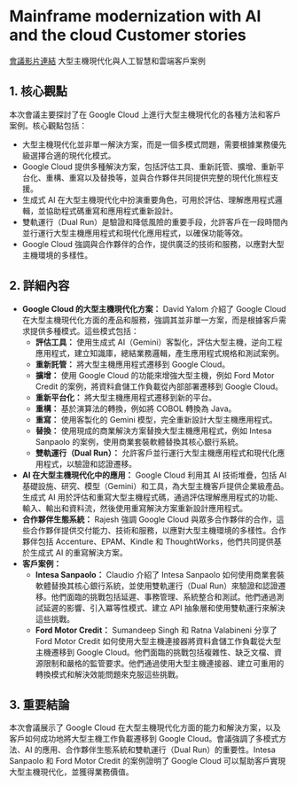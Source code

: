 # Mainframe modernization with AI and the cloud Customer stories
[會議影片連結](https://www.youtube.com/watch?v=rMa3a6_80f4)
大型主機現代化與人工智慧和雲端客戶案例

## 1. 核心觀點

本次會議主要探討了在 Google Cloud 上進行大型主機現代化的各種方法和客戶案例。核心觀點包括：

*   大型主機現代化並非單一解決方案，而是一個多模式問題，需要根據業務優先級選擇合適的現代化模式。
*   Google Cloud 提供多種解決方案，包括評估工具、重新託管、擴增、重新平台化、重構、重寫以及替換等，並與合作夥伴共同提供完整的現代化旅程支援。
*   生成式 AI 在大型主機現代化中扮演重要角色，可用於評估、理解應用程式邏輯，並協助程式碼重寫和應用程式重新設計。
*   雙軌運行（Dual Run）是驗證和降低風險的重要手段，允許客戶在一段時間內並行運行大型主機應用程式和現代化應用程式，以確保功能等效。
*   Google Cloud 強調與合作夥伴的合作，提供廣泛的技術和服務，以應對大型主機環境的多樣性。

## 2. 詳細內容

*   **Google Cloud 的大型主機現代化方案：** David Yalom 介紹了 Google Cloud 在大型主機現代化方面的產品和服務，強調其並非單一方案，而是根據客戶需求提供多種模式。這些模式包括：
    *   **評估工具：** 使用生成式 AI（Gemini）客製化，評估大型主機，逆向工程應用程式，建立知識庫，總結業務邏輯，產生應用程式規格和測試案例。
    *   **重新託管：** 將大型主機應用程式遷移到 Google Cloud。
    *   **擴增：** 使用 Google Cloud 的功能來增強大型主機，例如 Ford Motor Credit 的案例，將資料倉儲工作負載從內部部署遷移到 Google Cloud。
    *   **重新平台化：** 將大型主機應用程式遷移到新的平台。
    *   **重構：** 基於演算法的轉換，例如將 COBOL 轉換為 Java。
    *   **重寫：** 使用客製化的 Gemini 模型，完全重新設計大型主機應用程式。
    *   **替換：** 使用現成的商業解決方案替換大型主機應用程式，例如 Intesa Sanpaolo 的案例，使用商業套裝軟體替換其核心銀行系統。
    *   **雙軌運行（Dual Run）：** 允許客戶並行運行大型主機應用程式和現代化應用程式，以驗證和認證遷移。
*   **AI 在大型主機現代化中的應用：** Google Cloud 利用其 AI 技術堆疊，包括 AI 基礎設施、研究、模型（Gemini）和工具，為大型主機客戶提供企業級產品。生成式 AI 用於評估和重寫大型主機程式碼，通過評估理解應用程式的功能、輸入、輸出和資料流，然後使用重寫解決方案重新設計應用程式。
*   **合作夥伴生態系統：** Rajesh 強調 Google Cloud 與眾多合作夥伴的合作，這些合作夥伴提供交付能力、技術和服務，以應對大型主機環境的多樣性。合作夥伴包括 Accenture、EPAM、Kindle 和 ThoughtWorks，他們共同提供基於生成式 AI 的重寫解決方案。
*   **客戶案例：**
    *   **Intesa Sanpaolo：** Claudio 介紹了 Intesa Sanpaolo 如何使用商業套裝軟體替換其核心銀行系統，並使用雙軌運行（Dual Run）來驗證和認證遷移。他們面臨的挑戰包括延遲、事務管理、系統整合和測試。他們通過測試延遲的影響、引入冪等性模式、建立 API 抽象層和使用雙軌運行來解決這些挑戰。
    *   **Ford Motor Credit：** Sumandeep Singh 和 Ratna Valabineni 分享了 Ford Motor Credit 如何使用大型主機連接器將資料倉儲工作負載從大型主機遷移到 Google Cloud。他們面臨的挑戰包括複雜性、缺乏文檔、資源限制和嚴格的監管要求。他們通過使用大型主機連接器、建立可重用的轉換模式和解決效能問題來克服這些挑戰。

## 3. 重要結論

本次會議展示了 Google Cloud 在大型主機現代化方面的能力和解決方案，以及客戶如何成功地將大型主機工作負載遷移到 Google Cloud。會議強調了多模式方法、AI 的應用、合作夥伴生態系統和雙軌運行（Dual Run）的重要性。Intesa Sanpaolo 和 Ford Motor Credit 的案例證明了 Google Cloud 可以幫助客戶實現大型主機現代化，並獲得業務價值。
